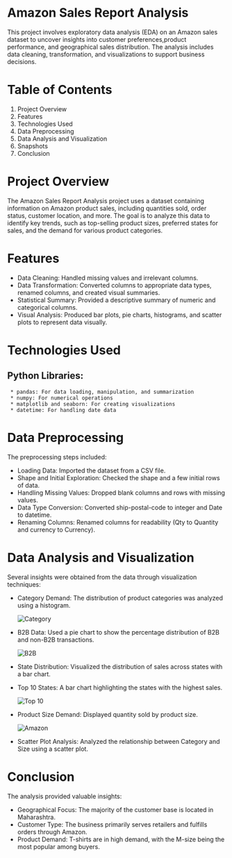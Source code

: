 # Amazon Sales Report Analysis

This project involves exploratory data analysis (EDA) on an Amazon sales dataset to uncover insights into customer preferences,product performance, and geographical sales distribution.
The analysis includes data cleaning, transformation, and visualizations to support business decisions.

# Table of Contents

  1. Project Overview
  2. Features
  3. Technologies Used
  4. Data Preprocessing
  5. Data Analysis and Visualization
  6. Snapshots
  7. Conclusion

# Project Overview

The Amazon Sales Report Analysis project uses a dataset containing information on Amazon product sales, including quantities sold, order status, customer location, and more. 
The goal is to analyze this data to identify key trends, such as top-selling product sizes, preferred states for sales, and the demand for various product categories.

# Features

* Data Cleaning: Handled missing values and irrelevant columns.
* Data Transformation: Converted columns to appropriate data types, renamed columns, and created visual summaries.
* Statistical Summary: Provided a descriptive summary of numeric and categorical columns.
* Visual Analysis: Produced bar plots, pie charts, histograms, and scatter plots to represent data visually.

# Technologies Used

  ## Python Libraries:
     * pandas: For data loading, manipulation, and summarization
     * numpy: For numerical operations
     * matplotlib and seaborn: For creating visualizations
     * datetime: For handling date data
     
# Data Preprocessing
The preprocessing steps included:

  * Loading Data: Imported the dataset from a CSV file.
  * Shape and Initial Exploration: Checked the shape and a few initial rows of data.
  * Handling Missing Values: Dropped blank columns and rows with missing values.
  * Data Type Conversion: Converted ship-postal-code to integer and Date to datetime.
  * Renaming Columns: Renamed columns for readability (Qty to Quantity and currency to Currency).

# Data Analysis and Visualization
Several insights were obtained from the data through visualization techniques:

  * Category Demand: The distribution of product categories was analyzed using a histogram.

    ![Category ](https://github.com/user-attachments/assets/b37a7088-c2c6-414f-8c53-948af41c652f)
    
  * B2B Data: Used a pie chart to show the percentage distribution of B2B and non-B2B transactions.

    ![B2B](https://github.com/user-attachments/assets/c35ec3f0-70c4-46b1-9062-95d1aacf40b8)
    
  * State Distribution: Visualized the distribution of sales across states with a bar chart.
  * Top 10 States: A bar chart highlighting the states with the highest sales.

    ![Top 10](https://github.com/user-attachments/assets/8ea8a9b3-af68-4596-a0c2-46b2283caa2f)
    
  * Product Size Demand: Displayed quantity sold by product size.

    ![Amazon](https://github.com/user-attachments/assets/eb3a74ad-11c7-454b-942b-91b2584d0347)
    
  * Scatter Plot Analysis: Analyzed the relationship between Category and Size using a scatter plot.
    
# Conclusion
The analysis provided valuable insights:

* Geographical Focus: The majority of the customer base is located in Maharashtra.
* Customer Type: The business primarily serves retailers and fulfills orders through Amazon.
* Product Demand: T-shirts are in high demand, with the M-size being the most popular among buyers.
